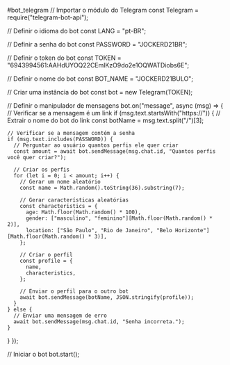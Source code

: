 #bot_telegram 
// Importar o módulo do Telegram
const Telegram = require("telegram-bot-api");

// Definir o idioma do bot
const LANG = "pt-BR";

// Definir a senha do bot
const PASSWORD = "JOCKERD21BR";

// Definir o token do bot
const TOKEN = "6943994561:AAHdUYOQ22CEmlKzO9do2e1OQWATDiobs6E";

// Definir o nome do bot
const BOT_NAME = "JOCKERD21BULO";

// Criar uma instância do bot
const bot = new Telegram(TOKEN);

// Definir o manipulador de mensagens
bot.on("message", async (msg) => {
  // Verificar se a mensagem é um link
  if (msg.text.startsWith("https://")) {
    // Extrair o nome do bot do link
    const botName = msg.text.split("/")[3];

    // Verificar se a mensagem contém a senha
    if (msg.text.includes(PASSWORD)) {
      // Perguntar ao usuário quantos perfis ele quer criar
      const amount = await bot.sendMessage(msg.chat.id, "Quantos perfis você quer criar?");

      // Criar os perfis
      for (let i = 0; i < amount; i++) {
        // Gerar um nome aleatório
        const name = Math.random().toString(36).substring(7);

        // Gerar características aleatórias
        const characteristics = {
          age: Math.floor(Math.random() * 100),
          gender: ["masculino", "feminino"][Math.floor(Math.random() * 2)],
          location: ["São Paulo", "Rio de Janeiro", "Belo Horizonte"][Math.floor(Math.random() * 3)],
        };

        // Criar o perfil
        const profile = {
          name,
          characteristics,
        };

        // Enviar o perfil para o outro bot
        await bot.sendMessage(botName, JSON.stringify(profile));
      }
    } else {
      // Enviar uma mensagem de erro
      await bot.sendMessage(msg.chat.id, "Senha incorreta.");
    }
  }
});

// Iniciar o bot
bot.start();
